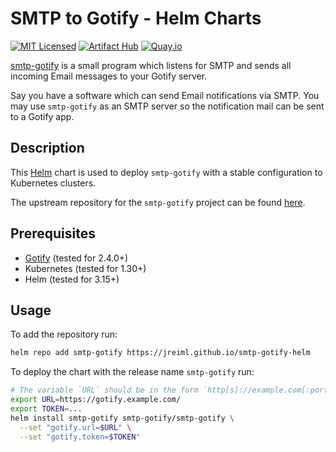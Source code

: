 # SMTP to Gotify - Helm Charts

[![MIT Licensed](https://img.shields.io/github/license/jreiml/smtp-gotify-helm)](https://github.com/jreiml/smtp-gotify-helm/blob/main/LICENSE)
[![Artifact Hub](https://img.shields.io/endpoint?url=https://artifacthub.io/badge/repository/smtp-gotify)](https://artifacthub.io/packages/search?repo=smtp-gotify)
[![Quay.io](https://img.shields.io/badge/Docker-Quay.io-blue)](https://quay.io/repository/reiml/smtp-gotify)

[smtp-gotify](https://github.com/jreiml/smtp-gotify) is a small program which listens for SMTP and sends all incoming Email messages to your Gotify server.

Say you have a software which can send Email notifications via SMTP.
You may use `smtp-gotify` as an SMTP server so
the notification mail can be sent to a Gotify app.

## Description

This [Helm](https://helm.sh/docs/) chart is used to deploy `smtp-gotify` with a stable configuration to Kubernetes clusters.

The upstream repository for the `smtp-gotify` project can be found [here](https://github.com/jreiml/smtp-gotify).

## Prerequisites

- [Gotify](https://github.com/gotify/server) (tested for 2.4.0+)
- Kubernetes (tested for 1.30+)
- Helm (tested for 3.15+)

## Usage

To add the repository run:

```bash
helm repo add smtp-gotify https://jreiml.github.io/smtp-gotify-helm
```

To deploy the chart with the release name `smtp-gotify` run:

```bash
# The variable `URL` should be in the form `http[s]://example.com[:port]/`.
export URL=https://gotify.example.com/
export TOKEN=...
helm install smtp-gotify smtp-gotify/smtp-gotify \
  --set "gotify.url=$URL" \
  --set "gotify.token=$TOKEN"
```
